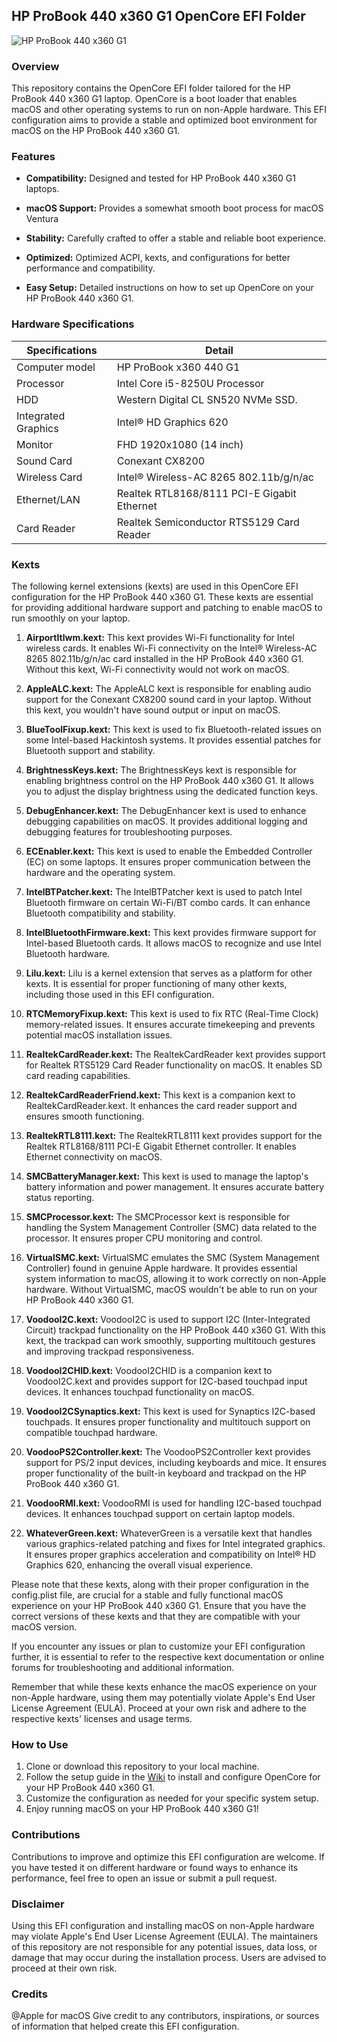 ## HP ProBook 440 x360 G1 OpenCore EFI Folder

![HP ProBook 440 x360 G1](https://support.hp.com/doc-images/183/c06062614.jpg)

### Overview

This repository contains the OpenCore EFI folder tailored for the HP ProBook 440 x360 G1 laptop. OpenCore is a boot loader that enables macOS and other operating systems to run on non-Apple hardware. This EFI configuration aims to provide a stable and optimized boot environment for macOS on the HP ProBook 440 x360 G1.

### Features

- **Compatibility:** Designed and tested for HP ProBook 440 x360 G1 laptops. 

- **macOS Support:** Provides a somewhat smooth boot process for macOS Ventura

- **Stability:** Carefully crafted to offer a stable and reliable boot experience.

- **Optimized:** Optimized ACPI, kexts, and configurations for better performance and compatibility.

- **Easy Setup:** Detailed instructions on how to set up OpenCore on your HP ProBook 440 x360 G1.

### Hardware Specifications

| Specifications      | Detail                                      |
| ------------------- | ------------------------------------------- |
| Computer model      | HP ProBook x360 440 G1			    |
| Processor           | Intel Core i5-8250U Processor               |
| HDD		      | Western Digital CL SN520 NVMe SSD.          |
| Integrated Graphics | Intel® HD Graphics 620                      |
| Monitor             | FHD 1920x1080 (14 inch)                     |
| Sound Card          | Conexant CX8200				    |
| Wireless Card       | Intel® Wireless-AC 8265 802.11b/g/n/ac      |
| Ethernet/LAN        | Realtek RTL8168/8111 PCI-E Gigabit Ethernet |
| Card Reader         | Realtek Semiconductor RTS5129 Card Reader   |

### Kexts

The following kernel extensions (kexts) are used in this OpenCore EFI configuration for the HP ProBook 440 x360 G1. These kexts are essential for providing additional hardware support and patching to enable macOS to run smoothly on your laptop.

1. **AirportItlwm.kext:** This kext provides Wi-Fi functionality for Intel wireless cards. It enables Wi-Fi connectivity on the Intel® Wireless-AC 8265 802.11b/g/n/ac card installed in the HP ProBook 440 x360 G1. Without this kext, Wi-Fi connectivity would not work on macOS.

2. **AppleALC.kext:** The AppleALC kext is responsible for enabling audio support for the Conexant CX8200 sound card in your laptop. Without this kext, you wouldn't have sound output or input on macOS.

3. **BlueToolFixup.kext:** This kext is used to fix Bluetooth-related issues on some Intel-based Hackintosh systems. It provides essential patches for Bluetooth support and stability.

4. **BrightnessKeys.kext:** The BrightnessKeys kext is responsible for enabling brightness control on the HP ProBook 440 x360 G1. It allows you to adjust the display brightness using the dedicated function keys.

5. **DebugEnhancer.kext:** The DebugEnhancer kext is used to enhance debugging capabilities on macOS. It provides additional logging and debugging features for troubleshooting purposes.

6. **ECEnabler.kext:** This kext is used to enable the Embedded Controller (EC) on some laptops. It ensures proper communication between the hardware and the operating system.

7. **IntelBTPatcher.kext:** The IntelBTPatcher kext is used to patch Intel Bluetooth firmware on certain Wi-Fi/BT combo cards. It can enhance Bluetooth compatibility and stability.

8. **IntelBluetoothFirmware.kext:** This kext provides firmware support for Intel-based Bluetooth cards. It allows macOS to recognize and use Intel Bluetooth hardware.

9. **Lilu.kext:** Lilu is a kernel extension that serves as a platform for other kexts. It is essential for proper functioning of many other kexts, including those used in this EFI configuration.

10. **RTCMemoryFixup.kext:** This kext is used to fix RTC (Real-Time Clock) memory-related issues. It ensures accurate timekeeping and prevents potential macOS installation issues.

11. **RealtekCardReader.kext:** The RealtekCardReader kext provides support for Realtek RTS5129 Card Reader functionality on macOS. It enables SD card reading capabilities.

12. **RealtekCardReaderFriend.kext:** This kext is a companion kext to RealtekCardReader.kext. It enhances the card reader support and ensures smooth functioning.

13. **RealtekRTL8111.kext:** The RealtekRTL8111 kext provides support for the Realtek RTL8168/8111 PCI-E Gigabit Ethernet controller. It enables Ethernet connectivity on macOS.

14. **SMCBatteryManager.kext:** This kext is used to manage the laptop's battery information and power management. It ensures accurate battery status reporting.

15. **SMCProcessor.kext:** The SMCProcessor kext is responsible for handling the System Management Controller (SMC) data related to the processor. It ensures proper CPU monitoring and control.

16. **VirtualSMC.kext:** VirtualSMC emulates the SMC (System Management Controller) found in genuine Apple hardware. It provides essential system information to macOS, allowing it to work correctly on non-Apple hardware. Without VirtualSMC, macOS wouldn't be able to run on your HP ProBook 440 x360 G1.

17. **VoodooI2C.kext:** VoodooI2C is used to support I2C (Inter-Integrated Circuit) trackpad functionality on the HP ProBook 440 x360 G1. With this kext, the trackpad can work smoothly, supporting multitouch gestures and improving trackpad responsiveness.

18. **VoodooI2CHID.kext:** VoodooI2CHID is a companion kext to VoodooI2C.kext and provides support for I2C-based touchpad input devices. It enhances touchpad functionality on macOS.

19. **VoodooI2CSynaptics.kext:** This kext is used for Synaptics I2C-based touchpads. It ensures proper functionality and multitouch support on compatible touchpad hardware.

20. **VoodooPS2Controller.kext:** The VoodooPS2Controller kext provides support for PS/2 input devices, including keyboards and mice. It ensures proper functionality of the built-in keyboard and trackpad on the HP ProBook 440 x360 G1.

21. **VoodooRMI.kext:** VoodooRMI is used for handling I2C-based touchpad devices. It enhances touchpad support on certain laptop models.

22. **WhateverGreen.kext:** WhateverGreen is a versatile kext that handles various graphics-related patching and fixes for Intel integrated graphics. It ensures proper graphics acceleration and compatibility on Intel® HD Graphics 620, enhancing the overall visual experience.

Please note that these kexts, along with their proper configuration in the config.plist file, are crucial for a stable and fully functional macOS experience on your HP ProBook 440 x360 G1. Ensure that you have the correct versions of these kexts and that they are compatible with your macOS version.

If you encounter any issues or plan to customize your EFI configuration further, it is essential to refer to the respective kext documentation or online forums for troubleshooting and additional information.

Remember that while these kexts enhance the macOS experience on your non-Apple hardware, using them may potentially violate Apple's End User License Agreement (EULA). Proceed at your own risk and adhere to the respective kexts' licenses and usage terms.



### How to Use

1. Clone or download this repository to your local machine.
2. Follow the setup guide in the [Wiki](link_to_wiki_or_setup_guide) to install and configure OpenCore for your HP ProBook 440 x360 G1.
3. Customize the configuration as needed for your specific system setup.
4. Enjoy running macOS on your HP ProBook 440 x360 G1!

### Contributions

Contributions to improve and optimize this EFI configuration are welcome. If you have tested it on different hardware or found ways to enhance its performance, feel free to open an issue or submit a pull request.

### Disclaimer

Using this EFI configuration and installing macOS on non-Apple hardware may violate Apple's End User License Agreement (EULA). The maintainers of this repository are not responsible for any potential issues, data loss, or damage that may occur during the installation process. Users are advised to proceed at their own risk.

### Credits

@Apple for macOS 
Give credit to any contributors, inspirations, or sources of information that helped create this EFI configuration.


